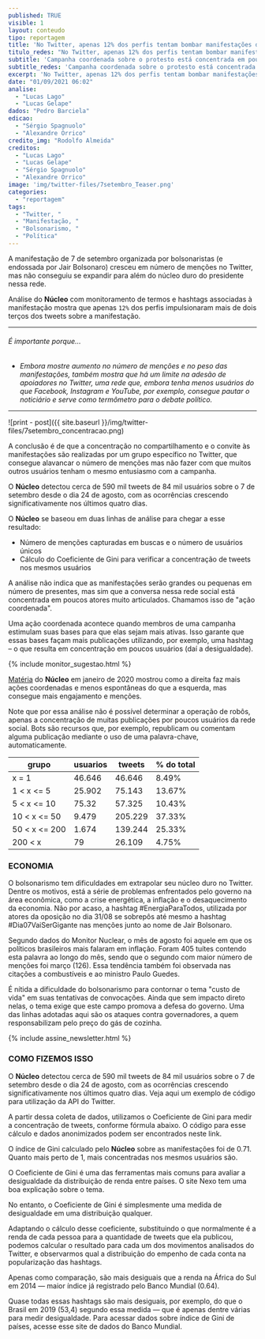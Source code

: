 ```yaml
---
published: TRUE
visible: 1
layout: conteudo
tipo: reportagem
title: 'No Twitter, apenas 12% dos perfis tentam bombar manifestações do 7 de setembro'
titulo_redes: "No Twitter, apenas 12% dos perfis tentam bombar manifestações do 7/9"
subtitle: 'Campanha coordenada sobre o protesto está concentrada em poucos usuários, que impulsionaram mais de dois terços dos tweets sobre o ato'
subtitle_redes: 'Campanha coordenada sobre o protesto está concentrada em poucos usuários'
excerpt: 'No Twitter, apenas 12% dos perfis tentam bombar manifestações do 7/9'
date: "01/09/2021 06:02"
analise:
  - "Lucas Lago"
  - "Lucas Gelape"
dados: "Pedro Barciela"
edicao:
  - "Sérgio Spagnuolo"
  - "Alexandre Orrico"
credito_img: "Rodolfo Almeida"
creditos:
  - "Lucas Lago"
  - "Lucas Gelape"
  - "Sérgio Spagnuolo"
  - "Alexandre Orrico"
image: 'img/twitter-files/7setembro_Teaser.png'
categories:
  - "reportagem"
tags:
  - "Twitter, "
  - "Manifestação, "
  - "Bolsonarismo, "
  - "Política"
---
```


A manifestação de 7 de setembro organizada por bolsonaristas (e endossada por Jair Bolsonaro) cresceu em número de menções no Twitter, mas não conseguiu se expandir para além do núcleo duro do presidente nessa rede.

Análise do **Núcleo** com monitoramento de termos e hashtags associadas à manifestação mostra que apenas `12%` dos perfis impulsionaram mais de dois terços dos tweets sobre a manifestação.  

---

###### É importante porque…

- *Embora mostre aumento no número de menções e no peso das manifestações, também mostra que há um limite na adesão de apoiadores no Twitter, uma rede que, embora tenha menos usuários do que Facebook, Instagram e YouTube, por exemplo, consegue pautar o noticiário e serve como termômetro para o debate político.*

---

![print - post]({{ site.baseurl }}/img/twitter-files/7setembro_concentracao.png)

A conclusão é de que a concentração no compartilhamento e o convite às manifestações são realizadas por um grupo específico no Twitter, que consegue alavancar o número de menções mas não fazer com que muitos outros usuários tenham o mesmo entusiasmo com a campanha.

O **Núcleo** detectou cerca de 590 mil tweets de 84 mil usuários sobre o 7 de setembro desde o dia 24 de agosto, com as ocorrências crescendo significativamente nos últimos quatro dias.

O **Núcleo** se baseou em duas linhas de análise para chegar a esse resultado:

- Número de menções capturadas em buscas e o número de usuários únicos
- Cálculo do Coeficiente de Gini para verificar a concentração de tweets nos mesmos usuários

A análise não indica que as manifestações serão grandes ou pequenas em número de presentes, mas sim que a conversa nessa rede social está concentrada em poucos atores muito articulados. Chamamos isso de "ação coordenada".

Uma ação coordenada acontece quando membros de uma campanha estimulam suas bases para que elas sejam mais ativas. Isso garante que essas bases façam mais publicações utilizando, por exemplo, uma hashtag – o que resulta em concentração em poucos usuários (daí a desigualdade).

{% include monitor_sugestao.html %}

[Matéria](https://nucleo.jor.br/redes/2020-01-08-twitter-hashtags-gilmar-analise) do **Núcleo** em janeiro de 2020 mostrou como a direita faz mais ações coordenadas e menos espontâneas do que a esquerda, mas consegue mais engajamento e menções.

Note que por essa análise não é possível determinar a operação de robôs, apenas a concentração de muitas publicações por poucos usuários da rede social. Bots são recursos que, por exemplo, republicam ou comentam alguma publicação mediante o uso de uma palavra-chave, automaticamente.

| grupo         | usuarios | tweets | % do total    |
|---------------|----------|--------|--------|
| x = 1         | 46.646    | 46.646  | 8.49%  |
| 1 < x <= 5    | 25.902    | 75.143  | 13.67% |
| 5 < x <= 10   | 75.32     | 57.325  | 10.43% |
| 10 < x <= 50  | 9.479     | 205.229 | 37.33% |
| 50 < x <= 200 | 1.674     | 139.244 | 25.33% |
| 200 < x       | 79        | 26.109  | 4.75%  |


### ECONOMIA

O bolsonarismo tem dificuldades em extrapolar seu núcleo duro no Twitter. Dentre os motivos, está a série de problemas enfrentados pelo governo na área econômica, como a crise energética, a inflação e o desaquecimento da economia. Não por acaso, a hashtag #EnergiaParaTodos, utilizada por atores da oposição no dia 31/08 se sobrepôs até mesmo a hashtag #Dia07VaiSerGigante nas menções junto ao nome de Jair Bolsonaro.

Segundo dados do Monitor Nuclear, o mês de agosto foi aquele em que os políticos brasileiros mais falaram em inflação. Foram 405 tuítes contendo esta palavra ao longo do mês, sendo que o segundo com maior número de menções foi março (126). Essa tendência também foi observada nas citações a combustíveis e ao ministro Paulo Guedes.

É nítida a dificuldade do bolsonarismo para contornar o tema "custo de vida" em suas tentativas de convocações. Ainda que sem impacto direto nelas, o tema exige que este campo promova a defesa do governo. Uma das linhas adotadas aqui são os ataques contra governadores, a quem responsabilizam pelo preço do gás de cozinha.

{% include assine_newsletter.html %}


### COMO FIZEMOS ISSO

O **Núcleo** detectou cerca de 590 mil tweets de 84 mil usuários sobre o 7 de setembro desde o dia 24 de agosto, com as ocorrências crescendo significativamente nos últimos quatro dias. Veja aqui um exemplo de código para utilização da API do Twitter.

A partir dessa coleta de dados, utilizamos o Coeficiente de Gini para medir a concentração de tweets, conforme fórmula abaixo. O código para esse cálculo e dados anonimizados podem ser encontrados neste link.

O índice de Gini calculado pelo **Núcleo** sobre as manifestações foi de 0.71. Quanto mais perto de 1, mais concentradas nos mesmos usuários são.

O Coeficiente de Gini é uma das ferramentas mais comuns para avaliar a desigualdade da distribuição de renda entre países. O site Nexo tem uma boa explicação sobre o tema.

No entanto, o Coeficiente de Gini é simplesmente uma medida de desigualdade em uma distribuição qualquer.

Adaptando o cálculo desse coeficiente, substituindo o que normalmente é a renda de cada pessoa para a quantidade de tweets que ela publicou, podemos calcular o resultado para cada um dos movimentos analisados do Twitter, e observarmos qual a distribuição do empenho de cada conta na popularização das hashtags.

Apenas como comparação, são mais desiguais que a renda na África do Sul em 2014 — maior índice já registrado pelo Banco Mundial (0.64).

Quase todas essas hashtags são mais desiguais, por exemplo, do que o Brasil em 2019 (53,4) segundo essa medida — que é apenas dentre várias para medir desigualdade. Para acessar dados sobre índice de Gini de países, acesse esse site de dados do Banco Mundial.
